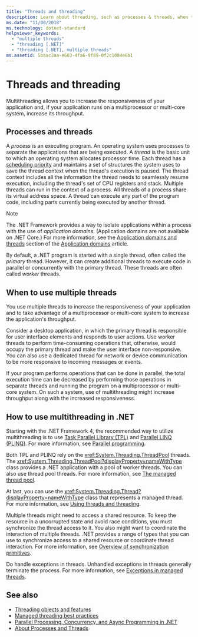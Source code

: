 ```yaml
---
title: "Threads and threading"
description: Learn about threading, such as processes & threads, when to use multiple threads, & how to use multithreading to increase responsiveness or throughput in .NET.
ms.date: "11/08/2018"
ms.technology: dotnet-standard
helpviewer_keywords: 
  - "multiple threads"
  - "threading [.NET]"
  - "threading [.NET], multiple threads"
ms.assetid: 5baac3aa-e603-4fa6-9f89-0f2c1084e6b1
---
```

# Threads and threading

Multithreading allows you to increase the responsiveness of your application and, if your application runs on a multiprocessor or multi-core system, increase its throughput.

## Processes and threads

A *process* is an executing program. An operating system uses processes to separate the applications that are being executed. A *thread* is the basic unit to which an operating system allocates processor time. Each thread has a [scheduling priority](scheduling-threads.md) and maintains a set of structures the system uses to save the thread context when the thread's execution is paused. The thread context includes all the information the thread needs to seamlessly resume execution, including the thread's set of CPU registers and stack. Multiple threads can run in the context of a process. All threads of a process share its virtual address space. A thread can execute any part of the program code, including parts currently being executed by another thread.

> [!NOTE]
> The .NET Framework provides a way to isolate applications within a process with the use of *application domains*. (Application domains are not available on .NET Core.) For more information, see the [Application domains and threads](../../framework/app-domains/application-domains.md#application-domains-and-threads) section of the [Application domains](../../framework/app-domains/application-domains.md) article.

By default, a .NET program is started with a single thread, often called the *primary* thread. However, it can create additional threads to execute code in parallel or concurrently with the primary thread. These threads are often called *worker* threads.

## When to use multiple threads

You use multiple threads to increase the responsiveness of your application and to take advantage of a multiprocessor or multi-core system to increase the application's throughput.

Consider a desktop application, in which the primary thread is responsible for user interface elements and responds to user actions. Use worker threads to perform time-consuming operations that, otherwise, would occupy the primary thread and make the user interface non-responsive. You can also use a dedicated thread for network or device communication to be more responsive to incoming messages or events.

If your program performs operations that can be done in parallel, the total execution time can be decreased by performing those operations in separate threads and running the program on a multiprocessor or multi-core system. On such a system, use of multithreading might increase throughput along with the increased responsiveness.

## How to use multithreading in .NET

Starting with the .NET Framework 4, the recommended way to utilize multithreading is to use [Task Parallel Library (TPL)](../parallel-programming/task-parallel-library-tpl.md) and [Parallel LINQ (PLINQ)](../parallel-programming/introduction-to-plinq.md). For more information, see [Parallel programming](../parallel-programming/index.md).

Both TPL and PLINQ rely on the <xref:System.Threading.ThreadPool> threads. The <xref:System.Threading.ThreadPool?displayProperty=nameWithType> class provides a .NET application with a pool of worker threads. You can also use thread pool threads. For more information, see [The managed thread pool](the-managed-thread-pool.md).

At last, you can use the <xref:System.Threading.Thread?displayProperty=nameWithType> class that represents a managed thread. For more information, see [Using threads and threading](using-threads-and-threading.md).

Multiple threads might need to access a shared resource. To keep the resource in a uncorrupted state and avoid race conditions, you must synchronize the thread access to it. You also might want to coordinate the interaction of multiple threads. .NET provides a range of types that you can use to synchronize access to a shared resource or coordinate thread interaction. For more information, see [Overview of synchronization primitives](overview-of-synchronization-primitives.md).

Do handle exceptions in threads. Unhandled exceptions in threads generally terminate the process. For more information, see [Exceptions in managed threads](exceptions-in-managed-threads.md).

## See also

- [Threading objects and features](threading-objects-and-features.md)
- [Managed threading best practices](managed-threading-best-practices.md)
- [Parallel Processing, Concurrency, and Async Programming in .NET](../parallel-processing-and-concurrency.md)
- [About Processes and Threads](/windows/desktop/procthread/about-processes-and-threads)
